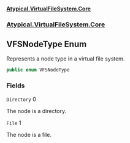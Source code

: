 #### [Atypical.VirtualFileSystem.Core](VirtualFileSystem.md 'VirtualFileSystem')
### [Atypical.VirtualFileSystem.Core](VirtualFileSystem.md#Atypical.VirtualFileSystem.Core 'Atypical.VirtualFileSystem.Core')

## VFSNodeType Enum

Represents a node type in a virtual file system.

```csharp
public enum VFSNodeType
```
### Fields

<a name='Atypical.VirtualFileSystem.Core.VFSNodeType.Directory'></a>

`Directory` 0

The node is a directory.

<a name='Atypical.VirtualFileSystem.Core.VFSNodeType.File'></a>

`File` 1

The node is a file.